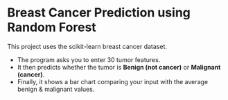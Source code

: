 # Breast Cancer Prediction using Random Forest

This project uses the scikit-learn breast cancer dataset.

- The program asks you to enter 30 tumor features.
- It then predicts whether the tumor is **Benign (not cancer)** or **Malignant (cancer)**.
- Finally, it shows a bar chart comparing your input with the average benign & malignant values.
